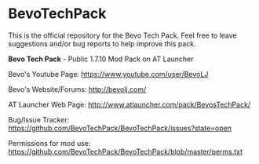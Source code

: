 BevoTechPack
============

This is the official repository for the Bevo Tech Pack. Feel free to leave suggestions and/or bug reports to help improve this pack.


**Bevo Tech Pack** - 
Public 1.7.10 Mod Pack on AT Launcher

Bevo's Youtube Page: https://www.youtube.com/user/BevoLJ

Bevo's Website/Forums: http://bevolj.com/

AT Launcher Web Page: http://www.atlauncher.com/pack/BevosTechPack/

Bug/Issue Tracker: https://github.com/BevoTechPack/BevoTechPack/issues?state=open

Permissions for mod use: https://github.com/BevoTechPack/BevoTechPack/blob/master/perms.txt
